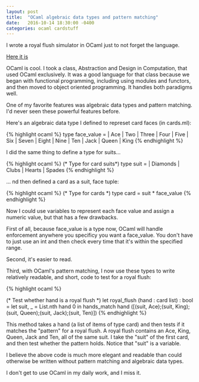 ```yaml
---
layout: post
title:  "OCaml algebraic data types and pattern matching"
date:   2016-10-14 18:30:00 -0400
categories: ocaml cardstuff
---
```


I wrote a royal flush simulator in OCaml just to not forget the language.

[Here it is](https://github.com/jakekara/ocaml-cardstuff)

OCaml is cool. I took a class, Abstraction and Design in Computation, that
used OCaml exclusively. It was a good language for that class because we
began with functional programming, including using modules and functors,
and then moved to object oriented programming. It handles both paradigms
well.

One of my favorite features was algebraic data types and pattern
matching. I'd never seen these powerful features before.

Here's an algebraic data type I defined to represet card faces (in cards.ml):

{% highlight ocaml %}
type face_value =
  | Ace | Two | Three | Four | Five
  | Six | Seven | Eight | Nine | Ten
  | Jack | Queen | King
{% endhighlight %}

I did the same thing to define a type for suits...

{% highlight ocaml %}
(* Type for card suits*)
type suit =
  | Diamonds | Clubs | Hearts | Spades
{% endhighlight %}

... nd then defined a card as a suit, face tuple:

{% highlight ocaml %}
(* Type for cards *)
type card = suit * face_value
{% endhighlight %}

Now I could use variables to represent each face value and assign a numeric
value, but that has a few drawbacks.

First of all, because face_value is a type now, OCaml will handle
enforcement anywhere you specificy you want a face_value. You don't have to
just use an int and then check every time that it's within the specified
range.

Second, it's easier to read.

Third, with OCaml's pattern matching, I now use these types to write
relatively readable, and short, code to test for a royal flush:

{% highlight ocaml %}

(* Test whether hand is a royal flush *)
let royal_flush (hand : card list) : bool =
  let suit, _ = List.nth hand 0 in
  hands_match hand
    ([(suit, Ace);(suit, King);
    (suit, Queen);(suit, Jack);(suit, Ten)])
{% endhighlight %}

This method takes a hand (a list of items of type card) and then tests if
it matches the "pattern" for a royal flush. A royal flush contains an Ace,
King, Queen, Jack and Ten, all of the same suit. I take the "suit" of the
first card, and then test whether the pattern holds. Notice that "suit" is
a variable.

I believe the above code is much more elegant and readable than could
otherwise be written without pattern matching and algebraic data types.

I don't get to use OCaml in my daily work, and I miss it.